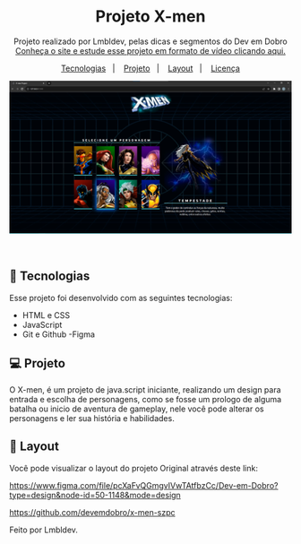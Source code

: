 <h1 align="center"> Projeto X-men </h1>

<p align="center">
Projeto realizado por Lmbldev, pelas dicas e segmentos do Dev em Dobro <br/>
<a href="https://devemdobro.com">Conheça o site e estude esse projeto em formato de vídeo clicando aqui.</a>
</p>

<p align="center">
  <a href="#-tecnologias">Tecnologias</a>&nbsp;&nbsp;&nbsp;|&nbsp;&nbsp;&nbsp;
  <a href="#-projeto">Projeto</a>&nbsp;&nbsp;&nbsp;|&nbsp;&nbsp;&nbsp;
  <a href="#-layout">Layout</a>&nbsp;&nbsp;&nbsp;|&nbsp;&nbsp;&nbsp;
  <a href="#memo-licença">Licença</a>
</p>

<p align="center">
  <img alt="Meu Projeto finalizado" src="/src/imagens/imgreadme.jpg">
</p>

<br>

## 🚀 Tecnologias

Esse projeto foi desenvolvido com as seguintes tecnologias:

- HTML e CSS
- JavaScript
- Git e Github
-Figma

## 💻 Projeto

O X-men, é um projeto de java.script iniciante, realizando um design para entrada e escolha de personagens, como se fosse um prologo de alguma batalha ou inicio de aventura de gameplay, nele você pode alterar os personagens e ler sua história e habilidades.


## 🔖 Layout

Você pode visualizar o layout do projeto Original através deste link:

https://www.figma.com/file/pcXaFvQGmgvIVwTAtfbzCc/Dev-em-Dobro?type=design&node-id=50-1148&mode=design

https://github.com/devemdobro/x-men-szpc


Feito por Lmbldev.
